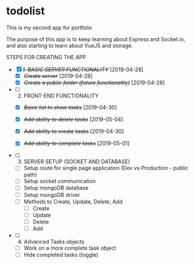 # todolist

This is my second app for portfolio

The purpose of this app is to keep learning about Express and Socket.io, and also starting to learn about VueJS and storage.

STEPS FOR CREATING THE APP

* [X] ~~*1. BASIC SERVER FUNCTIONALITY*~~ [2019-04-28]
  * [X] ~~*Create server*~~ [2019-04-28]
  * [X] ~~*Create a public folder (future functionality)*~~ [2019-04-28]

* [ ] 2. FRONT-END FUNCTIONALITY
  * [X] ~~*Basic list to show tasks*~~ [2019-04-30]
  * [X] ~~*Add ability to delete tasks*~~ [2019-05-04]
  * [X] ~~*Add ability to create tasks*~~ [2019-04-30]
  * [X] ~~*Add ability to complete tasks*~~ [2019-05-01]



* [ ] 3. SERVER SETUP (SOCKET AND DATABASE)
  * [ ] Setup route for single page application (Dev vs Production - public path)
  * [ ] Setup socket communication
  * [ ] Setup mongoDB database
  * [ ] Setup mongoDB driver
  * [ ] Methods to Create, Update, Delete, Add
    * [ ] Create
    * [ ] Update
    * [ ] Delete
    * [ ] Add

* [ ] 4. Advanced Tasks objects
  * [ ] Work on a more complete task object
  * [ ] Hide completed tasks (toggle)